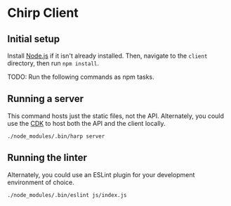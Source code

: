 # Chirp Client

## Initial setup

Install [Node.js](https://nodejs.org/) if it isn't already installed. Then, navigate to the `client` directory, then run `npm install`.

TODO: Run the following commands as npm tasks.

## Running a server

This command hosts just the static files, not the API. Alternately, you could use the [CDK](https://developers.redhat.com/products/cdk/overview/) to host both the API and the client locally.

```
./node_modules/.bin/harp server
```

## Running the linter

Alternately, you could use an ESLint plugin for your development environment of choice.

```
./node_modules/.bin/eslint js/index.js
```
